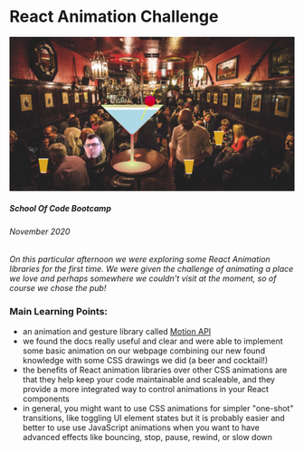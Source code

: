 # React Animation Challenge

![Our Animated Pub Screenshot](./public/Images/thepubScreenshot.PNG)

##### School Of Code Bootcamp

###### November 2020

_On this particular afternoon we were exploring some React Animation libraries for the first time. We were given the challenge of animating a place we love and perhaps somewhere we couldn't visit at the moment, so of course we chose the pub!_

### Main Learning Points:

- an animation and gesture library called [Motion API](https://www.framer.com/api/motion/)
- we found the docs really useful and clear and were able to implement some basic animation on our webpage combining our new found knowledge with some CSS drawings we did (a beer and cocktail!)
- the benefits of React animation libraries over other CSS animations are that they help keep your code maintainable and scaleable, and they provide a more integrated way to control animations in your React components
- in general, you might want to use CSS animations for simpler "one-shot" transitions, like toggling UI element states but it is probably easier and better to use use JavaScript animations when you want to have advanced effects like bouncing, stop, pause, rewind, or slow down
